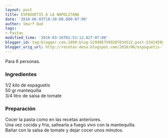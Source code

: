 ```yaml
---
layout: post
title: ESPAGUETIS A LA NAPOLITANA
date: '2010-06-03T18:30:00.000-07:00'
author: Smurf Dad
tags:
- Pastas
modified_time: '2016-03-16T01:53:12.827-07:00'
blogger_id: tag:blogger.com,1999:blog-5299957599287034512.post-5342459068290111528
blogger_orig_url: http://recetas-desa.blogspot.com/2010/06/espaguetis-la-napolitana.html
---
```


Para 6 personas.<br><h3>Ingredientes</h3><p>1/2 kilo de espaguetis<br/>50 gr mantequilla<br/>3/4 litro de salsa de tomate<br/></p><h3>Preparaci&oacute;n</h3><p>Cocer la pasta como en las recetas anteriores.<br/>Una vez cocida y fr&iacute;a, saltearla a fuego vivo con la mantequilla.<br/>Ba&ntilde;ar con la salsa de tomate y dejar cocer unos minutos.<br/></p>